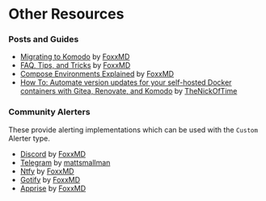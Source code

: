 # Other Resources

### Posts and Guides
- [Migrating to Komodo](https://blog.foxxmd.dev/posts/migrating-to-komodo) by [FoxxMD](https://github.com/FoxxMD)
- [FAQ, Tips, and Tricks](https://blog.foxxmd.dev/posts/komodo-tips-tricks) by [FoxxMD](https://github.com/FoxxMD)
- [Compose Environments Explained](https://blog.foxxmd.dev/posts/compose-envs-explained) by [FoxxMD](https://github.com/FoxxMD)
- [How To: Automate version updates for your self-hosted Docker containers with Gitea, Renovate, and Komodo](https://nickcunningh.am/blog/how-to-automate-version-updates-for-your-self-hosted-docker-containers-with-gitea-renovate-and-komodo) by [TheNickOfTime](https://github.com/TheNickOfTime)

### Community Alerters
These provide alerting implementations which can be used with the `Custom` Alerter type.
- [Discord](https://github.com/FoxxMD/deploy-discord-alerter) by [FoxxMD](https://github.com/FoxxMD)
- [Telegram](https://github.com/mattsmallman/komodo-alert-to-telgram) by [mattsmallman](https://github.com/mattsmallman)
- [Ntfy](https://github.com/FoxxMD/deploy-ntfy-alerter) by [FoxxMD](https://github.com/FoxxMD)
- [Gotify](https://github.com/FoxxMD/deploy-gotify-alerter) by [FoxxMD](https://github.com/FoxxMD)
- [Apprise](https://github.com/FoxxMD/deploy-apprise-alerter) by [FoxxMD](https://github.com/FoxxMD)